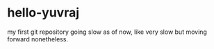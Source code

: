 # hello-yuvraj
my first git repository
going slow as of now, like very slow but moving forward nonetheless.
